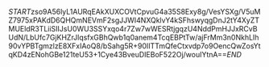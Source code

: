 $START$zso9A56lyL1AURqEAkXUXCOVtCpvuG4a35S8Exy8g/VesYSXg/V5uMZ7975xPAKdD6QHQmNEVmF2sgJJWI4NXQklvY4kSFhswyqgDnJ2tY4XyZTMUEldR3TLiiSIIJsU0WU3SSYxqo4r7Zw7wWESRtjgqzU4NddPmHJJxRCvBUdN/LbUfc7GjKHZrJlqsfxGBhQwb1q0anem4TcqEBPtTw/ajFrMm3n0NkhLIh90vYPBTgmzlzE8XFxIAoQ8/bSahg5R+90IITTmQfeCtxvdp7o9OencQwZosYtqKD4zENohGBe121teU53+1Cye43BveuDIEBoF522Oj/wouIYtnA==$END$